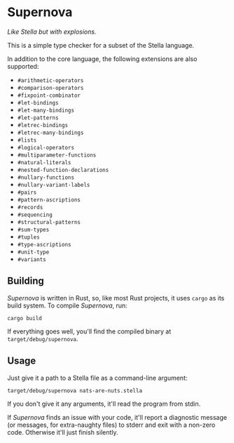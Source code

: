 # Supernova
*Like Stella but with explosions.*

This is a simple type checker for a subset of the Stella language.

In addition to the core language, the following extensions are also supported:

- `#arithmetic-operators`
- `#comparison-operators`
- `#fixpoint-combinator`
- `#let-bindings`
- `#let-many-bindings`
- `#let-patterns`
- `#letrec-bindings`
- `#letrec-many-bindings`
- `#lists`
- `#logical-operators`
- `#multiparameter-functions`
- `#natural-literals`
- `#nested-function-declarations`
- `#nullary-functions`
- `#nullary-variant-labels`
- `#pairs`
- `#pattern-ascriptions`
- `#records`
- `#sequencing`
- `#structural-patterns`
- `#sum-types`
- `#tuples`
- `#type-ascriptions`
- `#unit-type`
- `#variants`

## Building
*Supernova* is written in Rust, so, like most Rust projects, it uses `cargo` as its build system.
To compile *Supernova*, run:

```
cargo build
```

If everything goes well, you'll find the compiled binary at `target/debug/supernova`.

## Usage
Just give it a path to a Stella file as a command-line argument:

```
target/debug/supernova nats-are-nuts.stella
```

If you don't give it any arguments, it'll read the program from stdin.

If *Supernova* finds an issue with your code, it'll report a diagnostic message (or messages, for extra-naughty files) to stderr and exit with a non-zero code.
Otherwise it'll just finish silently.

